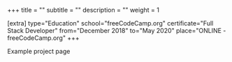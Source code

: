 +++
title = ""
subtitle = ""
description = ""
weight = 1

[extra]
type="Education"
school="freeCodeCamp.org"
certificate="Full Stack Developer"
from="December 2018"
to="May 2020"
place="ONLINE - freeCodeCamp.org"
+++

Example project page
